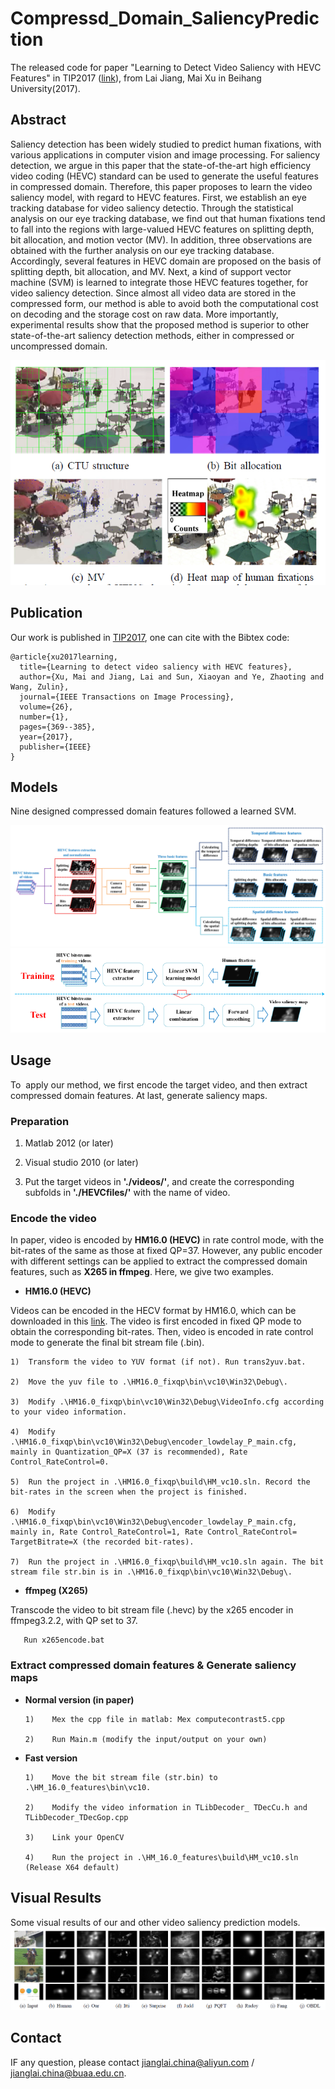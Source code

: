 Compressd_Domain_SaliencyPrediction
==========
The released code for paper "Learning to Detect Video Saliency with HEVC Features" in TIP2017 ([link](http://ieeexplore.ieee.org/abstract/document/7742914/)), from Lai Jiang, Mai Xu in Beihang University(2017). 

## Abstract
Saliency detection has been widely studied to predict human fixations, with various applications in computer vision and image processing.  For saliency detection, we argue in this paper that the state-of-the-art high efficiency video coding (HEVC) standard can be used to generate the useful features in compressed domain. Therefore, this paper proposes to learn the video saliency model, with regard to HEVC features. First, we establish an eye tracking database for video saliency detectio. Through the statistical analysis on our eye tracking database, we find out that human fixations tend to fall into the regions with large-valued HEVC features on splitting depth, bit allocation, and motion vector (MV). In addition, three observations are obtained with the further analysis on our eye tracking database. Accordingly, several features in HEVC domain are proposed on the basis of splitting depth, bit allocation, and MV. Next, a kind of support vector machine (SVM) is learned to integrate those HEVC features together, for video saliency detection.
Since almost all video data are stored in the compressed form, our method is able to avoid both the computational cost on decoding and the storage cost on raw data. More importantly, experimental results show that the proposed method is superior to other state-of-the-art saliency detection methods, either in compressed or uncompressed domain.

![](/figs/fig1.png)

## Publication
Our work is published in [TIP2017](http://ieeexplore.ieee.org/abstract/document/7742914/), one can cite with the Bibtex code:  

```
@article{xu2017learning,
  title={Learning to detect video saliency with HEVC features},
  author={Xu, Mai and Jiang, Lai and Sun, Xiaoyan and Ye, Zhaoting and Wang, Zulin},
  journal={IEEE Transactions on Image Processing},
  volume={26},
  number={1},
  pages={369--385},
  year={2017},
  publisher={IEEE}
}
```

## Models
Nine designed compressed domain features followed a learned SVM.

![Features](/figs/compresseddomain.png "Features")
![SVM](/figs/svm.png "SVM")

## Usage
To  apply our method, we first encode the target video, and then extract compressed domain features. At last, generate saliency maps.

### Preparation  
1.  Matlab 2012 (or later)

2.	Visual studio 2010 (or later)

3.  Put the target videos in **'./videos/'**, and create the corresponding subfolds in **'./HEVCfiles/'** with the name of video.

### Encode the video
In paper, video is encoded by **HM16.0 (HEVC)** in rate control mode, with the bit-rates of the same as those at fixed QP=37. However, any public encoder with different settings can be applied to extract the compressed domain features, such as **X265 in ffmpeg**. Here, we give two examples.

* **HM16.0 (HEVC)**

Videos can be encoded in the HECV format by HM16.0, which can be downloaded in this  [link](https://hevc.hhi.fraunhofer.de/svn/svn_HEVCSoftware/tags/). The video is first encoded in fixed QP mode to obtain the corresponding bit-rates. Then, video is encoded in rate control mode to generate the final bit stream file (.bin).	

    1)	Transform the video to YUV format (if not). Run trans2yuv.bat.

    2)	Move the yuv file to .\HM16.0_fixqp\bin\vc10\Win32\Debug\. 

    3)	Modify .\HM16.0_fixqp\bin\vc10\Win32\Debug\VideoInfo.cfg according to your video information.

    4)	Modify .\HM16.0_fixqp\bin\vc10\Win32\Debug\encoder_lowdelay_P_main.cfg, mainly in Quantization_QP=X (37 is recommended), Rate Control_RateControl=0.

    5)	Run the project in .\HM16.0_fixqp\build\HM_vc10.sln. Record the bit-rates in the screen when the project is finished. 

    6)	Modify .\HM16.0_fixqp\bin\vc10\Win32\Debug\encoder_lowdelay_P_main.cfg, mainly in, Rate Control_RateControl=1, Rate Control_RateControl= TargetBitrate=X (the recorded bit-rates).

    7)	Run the project in .\HM16.0_fixqp\build\HM_vc10.sln again. The bit stream file str.bin is in .\HM16.0_fixqp\bin\vc10\Win32\Debug\. 

* **ffmpeg (X265)**

Transcode the video to bit stream file (.hevc) by the x265 encoder in ffmpeg3.2.2, with QP set to 37.

       Run x265encode.bat

### Extract compressed domain features & Generate saliency maps

* **Normal version (in paper)**
 
      1)	Mex the cpp file in matlab: Mex computecontrast5.cpp

      2)	Run Main.m (modify the input/output on your own)

* **Fast version**

      1)	Move the bit stream file (str.bin) to .\HM_16.0_features\bin\vc10.

      2)	Modify the video information in TLibDecoder_ TDecCu.h and TLibDecoder_TDecGop.cpp

      3)	Link your OpenCV 

      4)	Run the project in .\HM_16.0_features\build\HM_vc10.sln (Release X64 default)
      
## Visual Results
Some visual results of our and other video saliency prediction models.
![visualresult](/figs/vsresult.png "visualresult")

## Contact
IF any question, please contact jianglai.china@aliyun.com / jianglai.china@buaa.edu.cn.
